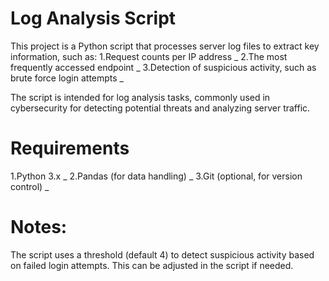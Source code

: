 # Log Analysis Script

This project is a Python script that processes server log files to extract key information, such as:
1.Request counts per IP address
_
2.The most frequently accessed endpoint
_
3.Detection of suspicious activity, such as brute force login attempts
_

The script is intended for log analysis tasks, commonly used in cybersecurity for detecting potential threats and analyzing server traffic.

# Requirements

1.Python 3.x
_
2.Pandas (for data handling)
_
3.Git (optional, for version control)
_

# Notes:
The script uses a threshold (default 4) to detect suspicious activity based on failed login attempts. This can be adjusted in the script if needed.
